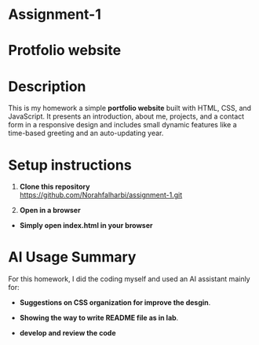 # Assignment-1
# Protfolio website



# Description
This is my homework a simple **portfolio website** built with HTML, CSS, and JavaScript. It presents an introduction, about me, projects, and a contact form in a responsive design and includes small dynamic features like a time-based greeting and an auto-updating year.  


# Setup instructions
1. **Clone this repository**  
   https://github.com/Norahfalharbi/assignment-1.git
  
2. **Open in a browser**

- **Simply open index.html in your browser**


# AI Usage Summary
For this homework, I did the coding myself and used an AI assistant mainly for:

- **Suggestions on CSS organization for improve the desgin**.

- **Showing the way to write README file as in lab**.

- **develop and review the code**